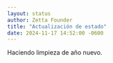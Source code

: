 ```yaml
---
layout: status
author: Zetta Founder
title: "Actualización de estado"
date: 2024-11-17 14:52:00 -0600
---
```


Haciendo limpieza de año nuevo.